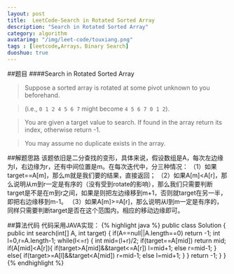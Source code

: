 ```yaml
---
layout: post
title:  LeetCode-Search in Rotated Sorted Array
description: "Search in Rotated Sorted Array"
category: algorithm
avatarimg: "/img/leet-code/touxiang.png"
tags : [leetcode,Arrays，Binary Search]
duoshuo: true
---
```

##题目
####Search in Rotated Sorted Array
>Suppose a sorted array is rotated at some pivot unknown to you beforehand.

>(i.e., `0 1 2 4 5 6 7` might become `4 5 6 7 0 1 2`).

>You are given a target value to search. If found in the array return its index, otherwise return -1.

>You may assume no duplicate exists in the array.

<!-- more -->

##解题思路
该题依旧是二分查找的变形，具体来说，假设数组是A，每次左边缘为l，右边缘为r，还有中间位置是m。在每次迭代中，分三种情况：
（1）如果target==A[m]，那么m就是我们要的结果，直接返回；
（2）如果A[m]<A[r]，那么说明从m到r一定是有序的（没有受到rotate的影响），那么我们只需要判断target是不是在m到r之间，如果是则把左边缘移到m+1，否则就target在另一半，即把右边缘移到m-1。
（3）如果A[m]>=A[r]，那么说明从l到m一定是有序的，同样只需要判断target是否在这个范围内，相应的移动边缘即可。

##算法代码
代码采用JAVA实现：
{% highlight java %}
public class Solution {
    public int search(int[] A, int target) {
        if(A==null||A.length==0) return -1;
        int l=0,r=A.length-1;
        while(l<=r)
        {
            int mid=(l+r)/2;
            if(target==A[mid]) return mid;
            if(A[mid]<A[r]){
                if(target>A[mid]&&target<=A[r])
                    l=mid+1;
                else
                    r=mid-1;
            }
            else{
                if(target>=A[l]&&target<A[mid])
                    r=mid-1;
                else
                    l=mid+1;
            }
        }
        return -1;
    }
}
{% endhighlight %}
